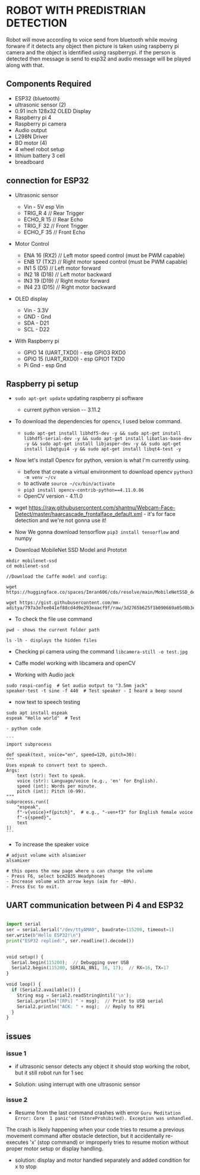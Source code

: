 # ROBOT WITH PREDISTRIAN DETECTION

Robot will move according to voice send from bluetooth while moving forware if it detects any object then picture is taken using raspberry pi camera and the object is identified using raspberrypi. if the person is detected then message is send to esp32 and audio message will be played along with that.

## Components Required

- ESP32 (bluetooth)
- ultrasonic sensor (2)
- 0.91 inch 128x32 OLED Display
- Raspberry pi 4
- Raspberry pi camera
- Audio output
- L298N Driver
- BO motor (4)
- 4 wheel robot setup
- lithium battery 3 cell
- breadboard

## connection for ESP32

- Ultrasonic sensor

  - Vin - 5V esp Vin
  - TRIG_R 4 // Rear Trigger
  - ECHO_R 15 // Rear Echo
  - TRIG_F 32 // Front Trigger
  - ECHO_F 35 // Front Echo

- Motor Control

  - ENA 16 (RX2) // Left motor speed control (must be PWM capable)
  - ENB 17 (TX2) // Right motor speed control (must be PWM capable)
  - IN1 5 (D5) // Left motor forward
  - IN2 18 (D18) // Left motor backward
  - IN3 19 (D19) // Right motor forward
  - IN4 23 (D15) // Right motor backward

- OLED display

  - Vin - 3.3V
  - GND - Gnd
  - SDA - D21
  - SCL - D22

- With Raspberry pi
  - GPIO 14 (UART_TXD0) - esp GPIO3 RXD0
  - GPIO 15 (UART_RXD0) - esp GPIO1 TXD0
  - Pi Gnd - esp Gnd

## Raspberry pi setup

- `sudo apt-get update` updating raspberry pi software

  - current python version -- 3.11.2

- To download the dependencies for opencv, I used below command.

  - `sudo apt-get install libhdf5-dev -y && sudo apt-get install libhdf5-serial-dev -y && sudo apt-get install libatlas-base-dev -y && sudo apt-get install libjasper-dev -y && sudo apt-get install libqtgui4 -y && sudo apt-get install libqt4-test -y`

- Now let's install Opencv for python, version is what I'm currently using.

  - before that create a virtual environment to download opencv `python3 -m venv ~/cv`
  - to activate `source ~/cv/bin/activate`
  - `pip3 install opencv-contrib-python==4.11.0.86`
  - OpenCV version - 4.11.0

- wget https://raw.githubusercontent.com/shantnu/Webcam-Face-Detect/master/haarcascade_frontalface_default.xml - it's for face detection and we're not gonna use it!

- Now We gonna download tensorflow `pip3 install tensorflow` and numpy

- Download MobileNet SSD Model and Prototxt

```
mkdir mobilenet-ssd
cd mobilenet-ssd

//Download the Caffe model and config:

wget https://huggingface.co/spaces/Imran606/cds/resolve/main/MobileNetSSD_deploy.caffemodel

wget https://gist.githubusercontent.com/mm-aditya/797a3e7ee041ef88cd4d9e293eaacf9f/raw/3d2765b625f1b090669a05d0b3e79b2907677e86/MobileNetSSD_deploy.prototxt

```

- To check the file use command

```
pwd - shows the current folder path

ls -lh - displays the hidden files

```

- Checking pi camera using the command `libcamera-still -o test.jpg`

- Caffe model working with libcamera and openCV

- Working with Audio jack

```
sudo raspi-config  # Set audio output to "3.5mm jack"
speaker-test -t sine -f 440  # Test speaker - I heard a beep sound

```

- now text to speech testing

```
sudo apt install espeak
espeak "Hello world"  # Test
```

    - python code

    ```
    import subprocess

    def speak(text, voice="en", speed=120, pitch=30):
    """
    Uses espeak to convert text to speech.
    Args:
        text (str): Text to speak.
        voice (str): Language/voice (e.g., 'en' for English).
        speed (int): Words per minute.
        pitch (int): Pitch (0-99).
    """
    subprocess.run([
        "espeak",
        f"-v{voice}+f{pitch}",  # e.g., "-ven+f3" for English female voice
        f"-s{speed}",
        text
    ])
    ```

- To increase the speaker voice

```
# adjust volume with alsamixer
alsamixer

# this opens the new page where u can change the volume
- Press F6, select bcm2835 Headphones
- Increase volume with arrow keys (aim for ~80%).
- Press Esc to exit.
```

## UART communication between Pi 4 and ESP32

```raspi_uart.py

import serial
ser = serial.Serial("/dev/ttyAMA0", baudrate=115200, timeout=1)
ser.write(b"Hello ESP32!\n")
print("ESP32 replied:", ser.readline().decode())
```

```esp_uart.py

void setup() {
  Serial.begin(115200);  // Debugging over USB
  Serial2.begin(115200, SERIAL_8N1, 16, 17);  // RX=16, TX=17
}

void loop() {
  if (Serial2.available()) {
    String msg = Serial2.readStringUntil('\n');
    Serial.println("[RPi] " + msg);  // Print to USB serial
    Serial2.println("ACK: " + msg);  // Reply to RPi
  }
}
```

## issues

### issue 1

- if ultrasonic sensor detects any object it should stop working the robot, but it still robot run for 1 sec

- Solution: using interrupt with one ultrasonic sensor

### issue 2

- Resume from the last command crashes with error `Guru Meditation Error: Core  1 panic'ed (StoreProhibited). Exception was unhandled.
`

The crash is likely happening when your code tries to resume a previous movement command after obstacle detection, but it accidentally re-executes 'x' (stop command) or improperly tries to resume motion without proper motor setup or display handling.

- solution: display and motor handled separately and added condition for x to stop
